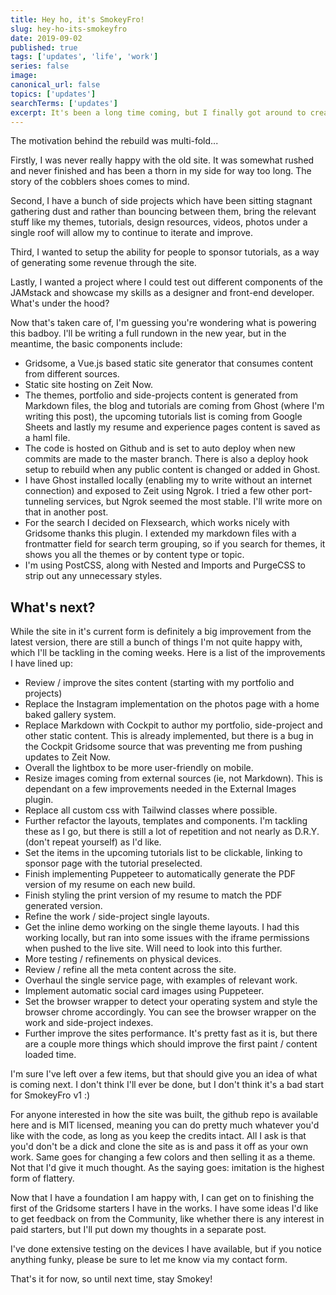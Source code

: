 ```yaml
---
title: Hey ho, it's SmokeyFro!
slug: hey-ho-its-smokeyfro
date: 2019-09-02
published: true
tags: ['updates', 'life', 'work']
series: false
image: 
canonical_url: false
topics: ['updates'] 
searchTerms: ['updates']
excerpt: It's been a long time coming, but I finally got around to creating a personal site that I'm proud of. This a complete rebuild of my tired (and somewhat half-arsed) version, which lived over at devignerforhire.com for a couple years.
---
```

The motivation behind the rebuild was multi-fold...

Firstly, I was never really happy with the old site. It was somewhat rushed and never finished and has been a thorn in my side for way too long. The story of the cobblers shoes comes to mind.

Second, I have a bunch of side projects which have been sitting stagnant gathering dust and rather than bouncing between them, bring the relevant stuff like my themes, tutorials, design resources, videos, photos under a single roof will allow my to continue to iterate and improve.

Third, I wanted to setup the ability for people to sponsor tutorials, as a way of generating some revenue through the site.

Lastly, I wanted a project where I could test out different components of the JAMstack and showcase my skills as a designer and front-end developer.
What's under the hood?

Now that's taken care of, I'm guessing you're wondering what is powering this badboy. I'll be writing a full rundown in the new year, but in the meantime, the basic components include:

- Gridsome, a Vue.js based static site generator that consumes content from different sources.
- Static site hosting on Zeit Now.
- The themes, portfolio and side-projects content is generated from Markdown files, the blog and tutorials are coming from Ghost (where I'm writing this post), the upcoming tutorials list is coming from Google Sheets and lastly my resume and experience pages content is saved as a haml file.
- The code is hosted on Github and is set to auto deploy when new commits are made to the master branch. There is also a deploy hook setup to rebuild when any public content is changed or added in Ghost.
- I have Ghost installed locally (enabling my to write without an internet connection) and exposed to Zeit using Ngrok. I tried a few other port-tunneling services, but Ngrok seemed the most stable. I'll write more on that in another post.
- For the search I decided on Flexsearch, which works nicely with Gridsome thanks this plugin. I extended my markdown files with a frontmatter field for search term grouping, so if you search for themes, it shows you all the themes or by content type or topic.
- I'm using PostCSS, along with Nested and Imports and PurgeCSS to strip out any unnecessary styles.

## What's next?

While the site in it's current form is definitely a big improvement from the latest version, there are still a bunch of things I'm not quite happy with, which I'll be tackling in the coming weeks. Here is a list of the improvements I have lined up:

- Review / improve the sites content (starting with my portfolio and projects)
- Replace the Instagram implementation on the photos page with a home baked gallery system.
- Replace Markdown with Cockpit to author my portfolio, side-project and other static content. This is already implemented, but there is a bug in the Cockpit Gridsome source that was preventing me from pushing updates to Zeit Now.
- Overall the lightbox to be more user-friendly on mobile.
- Resize images coming from external sources (ie, not Markdown). This is dependant on a few improvements needed in the External Images plugin.
- Replace all custom css with Tailwind classes where possible.
- Further refactor the layouts, templates and components. I'm tackling these as I go, but there is still a lot of repetition and not nearly as D.R.Y. (don't repeat yourself) as I'd like.
- Set the items in the upcoming tutorials list to be clickable, linking to sponsor page with the tutorial preselected.
- Finish implementing Puppeteer to automatically generate the PDF version of my resume on each new build.
- Finish styling the print version of my resume to match the PDF generated version.
- Refine the work / side-project single layouts.
- Get the inline demo working on the single theme layouts. I had this working locally, but ran into some issues with the iframe permissions when pushed to the live site. Will need to look into this further.
- More testing / refinements on physical devices.
- Review / refine all the meta content across the site.
- Overhaul the single service page, with examples of relevant work.
- Implement automatic social card images using Puppeteer.
- Set the browser wrapper to detect your operating system and style the browser chrome accordingly. You can see the browser wrapper on the work and side-project indexes.
- Further improve the sites performance. It's pretty fast as it is, but there are a couple more things which should improve the first paint / content loaded time.

I'm sure I've left over a few items, but that should give you an idea of what is coming next. I don't think I'll ever be done, but I don't think it's a bad start for SmokeyFro v1 :)

For anyone interested in how the site was built, the github repo is available here and is MIT licensed, meaning you can do pretty much whatever you'd like with the code, as long as you keep the credits intact. All I ask is that you'd don't be a dick and clone the site as is and pass it off as your own work. Same goes for changing a few colors and then selling it as a theme. Not that I'd give it much thought. As the saying goes: imitation is the highest form of flattery.

Now that I have a foundation I am happy with, I can get on to finishing the first of the Gridsome starters I have in the works. I have some ideas I'd like to get feedback on from the Community, like whether there is any interest in paid starters, but I'll put down my thoughts in a separate post.

I've done extensive testing on the devices I have available, but if you notice anything funky, please be sure to let me know via my contact form.

That's it for now, so until next time, stay Smokey!